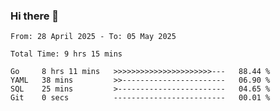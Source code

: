### Hi there 👋

<!--
**zhumeme/zhumeme** is a ✨ _special_ ✨ repository because its `README.md` (this file) appears on your GitHub profile.

Here are some ideas to get you started:

- 🔭 I’m currently working on ...
- 🌱 I’m currently learning ...
- 👯 I’m looking to collaborate on ...
- 🤔 I’m looking for help with ...
- 💬 Ask me about ...
- 📫 How to reach me: ...
- 😄 Pronouns: ...
- ⚡ Fun fact: ...
-->

<!--START_SECTION:waka-->

```all_time
From: 28 April 2025 - To: 05 May 2025

Total Time: 9 hrs 15 mins

Go     8 hrs 11 mins   >>>>>>>>>>>>>>>>>>>>>>---   88.44 %
YAML   38 mins         >>-----------------------   06.90 %
SQL    25 mins         >------------------------   04.65 %
Git    0 secs          -------------------------   00.01 %
```

<!--END_SECTION:waka-->
